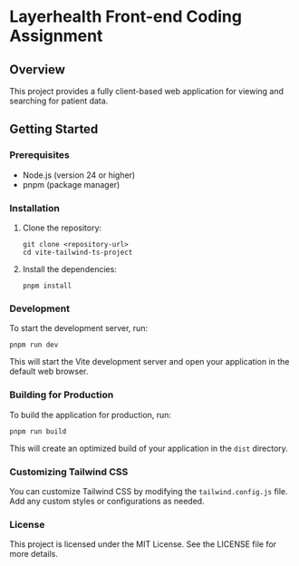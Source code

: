# Layerhealth Front-end Coding Assignment

## Overview

This project provides a fully client-based web application for viewing and searching for patient data.

## Getting Started

### Prerequisites

- Node.js (version 24 or higher)
- pnpm (package manager)

### Installation

1. Clone the repository:

   ```
   git clone <repository-url>
   cd vite-tailwind-ts-project
   ```

2. Install the dependencies:
   ```
   pnpm install
   ```

### Development

To start the development server, run:

```
pnpm run dev
```

This will start the Vite development server and open your application in the default web browser.

### Building for Production

To build the application for production, run:

```
pnpm run build
```

This will create an optimized build of your application in the `dist` directory.

### Customizing Tailwind CSS

You can customize Tailwind CSS by modifying the `tailwind.config.js` file. Add any custom styles or configurations as needed.

### License

This project is licensed under the MIT License. See the LICENSE file for more details.
